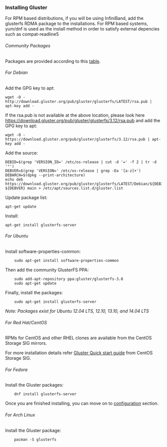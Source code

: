 ### Installing Gluster

For RPM based distributions, if you will be using InfiniBand, add the
glusterfs RDMA package to the installations. For RPM based systems, yum/dnf
is used as the install method in order to satisfy external depencies
such as compat-readline5

###### Community Packages

Packages are provided according to this [table](./Community-Packages.md).

###### For Debian

Add the GPG key to apt:

    wget -O - http://download.gluster.org/pub/gluster/glusterfs/LATEST/rsa.pub | apt-key add -

If the rsa.pub is not available at the above location, please look here https://download.gluster.org/pub/gluster/glusterfs/3.12/rsa.pub and add the GPG key to apt:

    wget -O - https://download.gluster.org/pub/gluster/glusterfs/3.12/rsa.pub | apt-key add -    


Add the source:

    DEBID=$(grep 'VERSION_ID=' /etc/os-release | cut -d '=' -f 2 | tr -d '"')
    DEBVER=$(grep 'VERSION=' /etc/os-release | grep -Eo '[a-z]+')
    DEBARCH=$(dpkg --print-architecture)
    echo deb https://download.gluster.org/pub/gluster/glusterfs/LATEST/Debian/${DEBID}/${DEBARCH}/apt ${DEBVER} main > /etc/apt/sources.list.d/gluster.list

Update package list:

    apt-get update

Install:

    apt-get install glusterfs-server


###### For Ubuntu

Install software-properties-common:

		sudo apt-get install software-properties-common

Then add the community GlusterFS PPA:

		sudo add-apt-repository ppa:gluster/glusterfs-3.8
		sudo apt-get update

Finally, install the packages:

		sudo apt-get install glusterfs-server

*Note: Packages exist for Ubuntu 12.04 LTS, 12.10, 13.10, and 14.04
LTS*

###### For Red Hat/CentOS

RPMs for CentOS and other RHEL clones are available from the
CentOS Storage SIG mirrors.

For more installation details refer [Gluster Quick start guide](https://wiki.centos.org/SpecialInterestGroup/Storage/gluster-Quickstart) from CentOS Storage SIG.

###### For Fedora

Install the Gluster packages:

		dnf install glusterfs-server

Once you are finished installing, you can move on to [configuration](./Configure.md) section.

###### For Arch Linux

Install the Gluster package:

        pacman -S glusterfs

